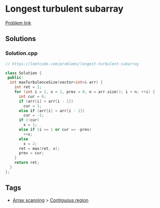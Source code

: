 # Longest turbulent subarray

[Problem link](https://leetcode.com/problems/longest-turbulent-subarray)

## Solutions


### Solution.cpp
```cpp
// https://leetcode.com/problems/longest-turbulent-subarray

class Solution {
 public:
  int maxTurbulenceSize(vector<int>& arr) {
    int ret = 1;
    for (int i = 1, x = 1, prev = 0, n = arr.size(); i < n; ++i) {
      int cur = 0;
      if (arr[i] > arr[i - 1])
        cur = 1;
      else if (arr[i] < arr[i - 1])
        cur = -1;
      if (!cur)
        x = 1;
      else if (i == 1 or cur == -prev)
        ++x;
      else
        x = 2;
      ret = max(ret, x);
      prev = cur;
    }
    return ret;
  }
};
```
## Tags

* [Array scanning](/README.md#Array_scanning) > [Contiguous region](/README.md#Array_scanning-Contiguous_region)
